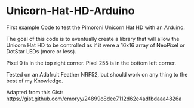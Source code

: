 # Unicorn-Hat-HD-Arduino

First example Code to test the Pimoroni Unicorn Hat HD with an Arduino.

The goal of this code is to eventually create a library that will allow the Unicorn Hat HD to be controlled as if it were a 16x16 array of NeoPixel or DotStar LEDs (more or less).

Pixel 0 is in the top right corner. Pixel 255 is in the bottom left corner.

Tested on an Adafruit Feather NRF52, but should work on any thing to the best of my Knowledge.

Adapted from this Gist: https://gist.github.com/emoryy/24899c8dee7112d62e4adfbdaaa4826a
